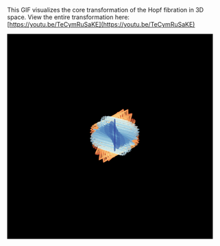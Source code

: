 This GIF visualizes the core transformation of the Hopf fibration in 3D space. View the entire transformation here: [https://youtu.be/TeCymRuSaKE](https://youtu.be/TeCymRuSaKE)

![Hopf Fibration](./hopf_fibration.gif)
